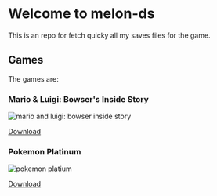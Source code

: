 # Welcome to melon-ds

This is an repo for fetch quicky all my saves files for the game.

## Games

The games are:

### Mario & Luigi: Bowser's Inside Story

![mario and luigi: bowser inside story](https://wowroms-photos.com/emulators-roms-logo/36/18147/420-420/Mario+&+Luigi+-+Bowser's+Inside+Story+(USA)+(En,Fr,Es)-image.jpg)

[Download](https://wowroms.com/es/roms/nintendo-ds/mario-and-luigi-bowsers-inside-story/18147.html)

### Pokemon Platinum

![pokemon platium](https://upload.wikimedia.org/wikipedia/commons/thumb/d/d7/Pokemon_Platinum_Version_logo.png/640px-Pokemon_Platinum_Version_logo.png)

[Download](https://www.emulatorgames.net/roms/nintendo-ds/pokemon-platinum-version-us/)

